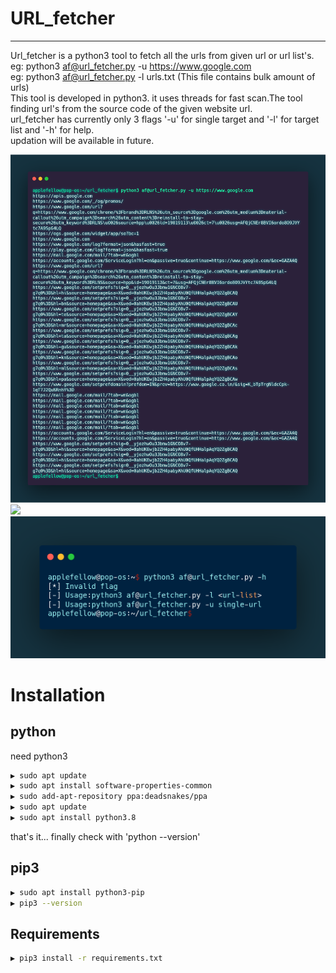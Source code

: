 # URL_fetcher
-------------

Url_fetcher is a python3 tool to fetch all the urls from given url or url list's.<br/>
eg: python3 af@url_fetcher.py -u https://www.google.com<br/>
eg: python3 af@url_fetcher.py -l urls.txt (This file contains bulk amount of urls)<br/>
This tool is developed in python3. it uses threads for fast scan.The tool finding url's from the source code of the given website url.<br />
url_fetcher has currently only 3 flags '-u' for single target and '-l' for target list and '-h' for help.<br/>
updation will be available in future.<br/> 

![](imgs/single_url.png)
![](imgs/urls.png)
![](imgs/help.png)

# Installation
python
------
need python3 

```sh
▶ sudo apt update
▶ sudo apt install software-properties-common
▶ sudo add-apt-repository ppa:deadsnakes/ppa
▶ sudo apt update
▶ sudo apt install python3.8
```
that's it... finally check with 'python --version'

pip3
----
```sh
▶ sudo apt install python3-pip
▶ pip3 --version
```
Requirements
------------
```sh
▶ pip3 install -r requirements.txt
```
